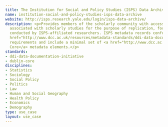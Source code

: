 ```yaml
---
title: The Institution for Social and Policy Studies (ISPS) Data Archive
name: institution-social-and-policy-studies-isps-data-archive
website: http://isps.research.yale.edu/login/isps-data-archive/
description: <p>Provides members of the scholarly community with access to files
  associated with scholarly studies for the purpose of replication, for all studies
  conducted by ISPS-affiliated researchers. ISPS metadata records conform to <a
  href="http://www.dcc.ac.uk/resources/metadata-standards/ddi-data-documentation-initiative">DDI</a>
  requirements and include a minimal set of <a href="http://www.dcc.ac.uk/resources/metadata-standards/dublin-core">Dublin
  Core</a> metadata elements.</p>
standards:
- ddi-data-documentation-initiative
- dublin-core
disciplines:
- Statistics
- Sociology
- Social Policy
- Politics
- Law
- Human and Social Geography
- Health Policy
- Economics
- Demography
type: use_case
layout: use_case
---
```


